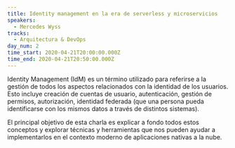 ```yaml
---
title: Identity management en la era de serverless y microservicios
speakers:
  - Mercedes Wyss
tracks:
  - Arquitectura & DevOps
day_num: 2
time_start: 2020-04-21T20:00:00.000Z
time_end: 2020-04-21T20:50:00.000Z
---
```


Identity Management (IdM) es un término utilizado para referirse a la gestión de todos los aspectos relacionados con la identidad de los usuarios. Esto incluye creación de cuentas de usuario, autenticación, gestión de permisos, autorización, identidad federada (que una persona pueda identificarse con los mismos datos a través de distintos sistemas). 

El principal objetivo de esta charla es explicar a fondo todos estos conceptos y explorar técnicas y herramientas que nos pueden ayudar a implementarlos en el contexto moderno de aplicaciones nativas a la nube.